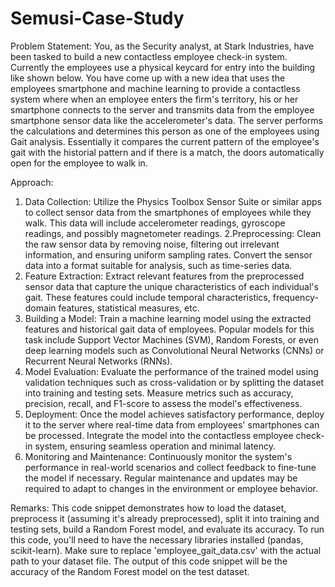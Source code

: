 # Semusi-Case-Study
Problem Statement:
You, as the Security analyst, at Stark Industries, have been tasked to build a new contactless employee check-in system. Currently the employees use a physical keycard for entry into the building like shown below. 
You have come up with a new idea that uses the employees smartphone and machine learning to provide a contactless system where when an employee enters the firm's territory, his or her smartphone connects to the server and transmits data from the employee smartphone sensor data like the accelerometer's data. The server performs the calculations and determines this person as one of the employees using Gait analysis. Essentially it compares the current pattern of the employee's gait with the historial pattern and if there is a match, the doors automatically open for the employee to walk in. 

Approach:
1. Data Collection: Utilize the Physics Toolbox Sensor Suite or similar apps to collect sensor data from the smartphones of employees while they walk. This data will include accelerometer readings, gyroscope readings, and possibly magnetometer readings.
2.Preprocessing: Clean the raw sensor data by removing noise, filtering out irrelevant information, and ensuring uniform sampling rates. Convert the sensor data into a format suitable for analysis, such as time-series data.
3. Feature Extraction: Extract relevant features from the preprocessed sensor data that capture the unique characteristics of each individual's gait. These features could include temporal characteristics, frequency-domain features, statistical measures, etc.
4. Building a Model: Train a machine learning model using the extracted features and historical gait data of employees. Popular models for this task include Support Vector Machines (SVM), Random Forests, or even deep learning models such as Convolutional Neural Networks (CNNs) or Recurrent Neural Networks (RNNs).
5. Model Evaluation: Evaluate the performance of the trained model using validation techniques such as cross-validation or by splitting the dataset into training and testing sets. Measure metrics such as accuracy, precision, recall, and F1-score to assess the model's effectiveness.
6. Deployment: Once the model achieves satisfactory performance, deploy it to the server where real-time data from employees' smartphones can be processed. Integrate the model into the contactless employee check-in system, ensuring seamless operation and minimal latency.
7. Monitoring and Maintenance: Continuously monitor the system's performance in real-world scenarios and collect feedback to fine-tune the model if necessary. Regular maintenance and updates may be required to adapt to changes in the environment or employee behavior.


Remarks:
This code snippet demonstrates how to load the dataset, preprocess it (assuming it's already preprocessed), split it into training and testing sets, build a Random Forest model, and evaluate its accuracy.
To run this code, you'll need to have the necessary libraries installed (pandas, scikit-learn). Make sure to replace 'employee_gait_data.csv' with the actual path to your dataset file.
The output of this code snippet will be the accuracy of the Random Forest model on the test dataset.
